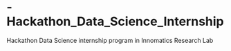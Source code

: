 # -Hackathon_Data_Science_Internship
Hackathon Data Science internship program in Innomatics Research Lab
